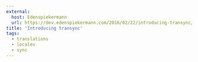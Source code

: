 ```yaml
---
external:
  host: Edenspiekermann
  url: https://dev.edenspiekermann.com/2016/02/22/introducing-transync/
title: 'Introducing transync'
tags:
  - translations
  - locales
  - sync
---
```

